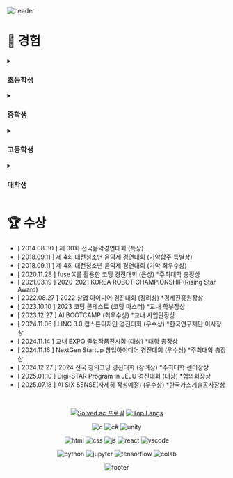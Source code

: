 <div>
  
![header](https://capsule-render.vercel.app/api?type=waving&color=0:f05650,100:553830&height=270&section=header&text=김인성's%20Github%20&fontSize=80&fontAlignY=40&desc=천재%20성장형%20올라운더%20개발자%20૮𖦹_×ა&descSize=25)

# 🦦 경험

<details>
<summary><h3>초등학생</h3></summary>
<div markdown="1">

- 태권도 1년 (1단) *체육관
- 피아노 3년 (체르니  30) *학원
- 컴퓨터활용 방과후 2년 (타자연습, ppt 등)
<br>문서실무사 4급 취득
- 희망진로 : 티라노사우르스, 격투가, 비트박서

</div>
</details>

<details>
<summary><h3>중학생</h3></summary>
<div markdown="1">

- 2017 **사도장학회 장학생**으로 중학교 입학
- 복싱 3개월 *체육관
- 오케스트라 입단 (타악기 - 글로켄슈필) *동아리
<br> 연주한 곡들 : <a href="https://www.youtube.com/watch?v=Ley7uiqSs2I" target="_blank">Ross Roy</a>, <a href="https://www.youtube.com/watch?v=O6Gd_eN2fWQ" target="_blank">The power of Korea</a>, <a href="https://www.youtube.com/watch?v=qiR0mCxK7Sc" target="_blank">Fate of the gods</a>
<br> 수상 후 <a href="https://youtu.be/cAplKSip6iA?si=L8-Y8CZzIRmzgnx3&t=4703" target="_blank">대전예술의전당에서 한국의 힘(The power of Korea) 연주</a>
- <a href="https://namu.wiki/w/%EC%88%98%ED%95%99%ED%8A%B9%EC%84%B1%ED%99%94%EC%A4%91%ED%95%99%EA%B5%90" target="_blank">'수학특성화중학교'  시리즈</a>를 읽고 코딩에 관심을 갖게 됨
<br><a href="https://search.shopping.naver.com/book/catalog/32456895000" target="_blank">'Do it! 점프 투 파이썬'</a> 이라는 책으로 python **독학 시작**
- 희망진로 : 비트박서, 래퍼, 정보보안전문가
</div>
</details>

<details>
<summary><h3>고등학생</h3></summary>
<div markdown="1">

- 복싱 3개월 *체육관
- MMA 3개월 *체육관
- 배드민턴 1년 *취미동아리
- 희망진로 : 프로그래머
- [ 1학년 ] 정규 코딩동아리 NEWCOLLAR에 가입 - <a href="https://github.com/wooj1nbot" target="_blank">당시 동아리부장 Github</a>
<br>여담 : 타 코딩동아리로의 인원 분산으로 우리 동아리 신입생은 나를 포함하여 **3명**
- [ 2학년 ] 동아리 NEWCOLLAR **부장** 활동
- [ 2학년 ] 자율동아리  Programers **개설(부장)** - 앱개발 학생동아리 선정 ***교육청소속**
</div>
<summary><h4>1학년</h4></summary>
<div markdown="1">

- <a href="https://school.programmers.co.kr/learn/courses/2/2-%EB%AC%B4%EB%A3%8C-%ED%8C%8C%EC%9D%B4%EC%8D%AC-%EC%9E%85%EB%AC%B8" target="_blank">프로그래머스 파이썬 입문 완강</a>

- [ 2020.11.21 ~ 11.27 ] 동계 SW융합 창작 캠프 *수료
<br>교육과정 : 인공지능 모델을 적용한 나만의 홈페이지 만들기
<br> 개발프로젝트(1인) : <a href="https://github.com/Danto7632/template" target="_blank">template</a>
- **FTC-Qualcomm 장학팀**(13인) 선정 이후 로봇개발
<br> 여담 :  팀 구성일이 13일 금요일 이었고, 인원도 13명이라 팀 명을 '13인의 금요일'로 지음
</div>
<summary><h4>2학년</h4></summary>
<div markdown="1">

- 앱인벤터기반 '공 튀기기 게임' 개선
<br>개발프로젝트(1인) : <a href="https://github.com/Danto7632/bounceball" target="_blank">bounceball</a>

- python프로젝트 '업다운 게임' 개발
<br>개발 프로젝트(1인) : <a href="https://github.com/Danto7632/number_guess_game" target="_blank">number_guess_game</a>
- 템플릿기반 '미래의 회사 웹페이지' 개발
<br>개발 프로젝트(1인) : <a href="https://github.com/Danto7632/OtterCompany" target="_blank">OtterCompany</a>
- 2021 삼성 주니어 SW 창작대회 예선탈락 (아이디어 서류탈락)
- 영남이공대 산업현장 탐방 및 직무 멘토링 프로그램
<br>- [ 2021.08.18 ~ 08.19 ] IoT SW 개발자 체험(아두이노, 엔트리) *수료
<br>- [ 2021.08.23 ~ 08.25 ] 정보보호 전문가 - 화이트해커(WebGoat) *수료
<br>- [ 2021.08.30 ~ 08.31 ] AI SW개발자 체험(K-means, K-NN) *수료
- 2021 NYPC 예선탈락 (당시 어렵다고 느꼈고, 멘토링과 날짜가 겹침)
- "C#을 활용한 몬티홀 문제 증명"이라는 수학체험 부스 운영 - 최종 3위
<br>개발 프로젝트(1인) : <a href="https://github.com/Danto7632/MontyHall" target="_blank">MontyHall</a>
- 해킹방어대회 CTF 미수상 (4문제부터 수상권, but 3문제 풀었음)

</div>
<summary><h4>3학년</h4></summary>
<div markdown="1">

- 창업 아이디어 교내 1위 -> 학교대표 모의 크라우드 펀딩 대회 - 최종6위

- 플래피버드 카피코딩(<a href="https://www.youtube.com/watch?v=EqoU1PodQQ4" target="_blank">유튜브</a>)으로 수달의 모험 개발
<br>개발 프로젝트(1인) : <a href="https://github.com/Danto7632/otter_s_journey" target="_blank">otter_s_journey</a>
- 2022 KOI 정보올림피아드 미수상 (당시 어렵다고 느꼈음)

</div>
</details>

<details>
<summary><h3>대학생</h3></summary>
<div markdown="1">

- 배드민턴 1년 *교양, 동아리, 동호회
- 외주 2년(41건), 수학학원 7개월, 수학과외 3개월, 편의점 3개월
- [ 1학년 1학기 ] 전공동아리 EL에 가입 - <a href="https://github.com/asy047" target="_blank">당시 동아리회장 Github</a>
- [ 1학년 2학기 ~ 2학년 1학기 ] 동아리 EL **홍보차장** 활동
- [ 2학년 2학기 ~ 3학년 1학기 ] 동아리 EL **홍보부장** 활동
- [ 1학년 2학기 ~ 2학년 2학기 ] **반대표** 활동
- [ 3학년 1학기 ] **학과대표(학회장)** 활동
- [ 2학년 2학기 ] 프로그래밍언어실습(C언어) 튜터링 **튜터**로 활동
- [ 3학년 1학기 ] 웹프로그래밍기초(HTML,CSS,JS) 튜터링 **튜터**로 활동
- [ 3학년 1학기 ] 자료구조(+코테) 스터디 **운영**
- [ 2학년 1학기 ] 백준 시작 -> 실버3 달성
- [ 2학년 겨울방학 ] 백준 -> 실버1 달성
- [ 3학년 1학기 ] 백준 -> 골드5 달성
- [ 2학년 겨울방학 ] 정보처리산업기사 필기 합격
- [ 3학년 1학기 ] 정보처리산업기사 실기 합격
- [ 3학년 1학기 ] D.StartupZone **대표**(교내 창업지원팀)
</div>
<summary><h4>1학년</h4></summary>
<div markdown="1">

- [ 2023.04.17 ~ 06.12 ] 1학년 1학기 웹과제 - 가구쇼핑몰(ikea 기반)
<br>개발 프로젝트(4인,팀장) : <a href="https://github.com/Danto7632/retto" target="_blank">retto</a>(현재비공개)

- [ 2023.07.04 ~ 08.25 ] 1학년 여름방학 팀프로젝트 - 잡다한 웹구현(망함)
<br>개발 프로젝트(3인,팀장) : <a href="https://github.com/Danto7632/UniTechHub" target="_blank">UniTectHub</a>(현재비공개)
- [ 2023.12.26 ~ 12.27 ] AI PD Lab BOOTCAMP(1박2일)
<br>기획 프로젝트(6인) : AI 스마트팜을 이용한 융합 서비스 - 팜와쓔
- [ 2024.01.09 ~ 02.29 ] 1학년 겨울방학 팀프로젝트 - 게임(뱀서장르)
<br>개발 프로젝트(2인) : <a href="https://github.com/Danto7632/GDP" target="_blank">GDP</a>
</div>
<summary><h4>2학년</h4></summary>
<div markdown="1">

- 2학년 1학기 웹과제 - 쇼핑몰(React, api 등)
<br>개발 프로젝트(1인) : 업로드고민중 - 이름없음.</a>

- 2학년 1학기 IoT과제 - 자율주행로봇(최적탐색-미로알고리즘)
<br>개발 프로젝트(1인) : 업로드고민중 - BatsBot
- [ 2024.11.15 ~ 11.16 ] NextGen Startup 창업캠프(1박2일) *수료
<br>기획 프로젝트(4인, 팀장) : 노코드 머신러닝 -  NoCodeML
- 2학년 여름방학 개인프로젝트(하루) - 동아리 EL 홍보페이지ver.1(React)
<br>개발 프로젝트(1인) : <a href="https://github.com/Danto7632/ELPromotionPage" target="_blank">ELPromotionPage</a>
- **[2024.04.16 ~ 10.22 ] EXPO 프로젝트 - AI 손 발달 및 재활 운동 플랫폼**
<br> 개발 프로젝트(14인, 팀장) : <a href="https://github.com/Danto7632/leaf_tale" target="_blank">leaf_tale</a>
<br>여담 : 2025년 02월 21일자를 기준으로 지식재산권 특허 출원 신청
- **[ 2024.10.22 ~ 10.25 ] <a href="https://www.coex.co.kr/exhibitions/2024-%ED%95%9C%EA%B5%AD%EC%A0%84%EC%9E%90%EC%A0%84/" target="_blank">KES2024(한국전자전)</a> 서울 KOEX 작품전시**
<br>여담 : 전시이후 <a href="https://cornestech.co.jp/" target="_blank">일본의 LeapMotion 유통사</a>와의 컨택이 있었음
- **[ 2024.11.06 ~ 11.08 ] <a href="https://uicexpo.org/" target="_blank">산학연협력EXPO</a> 부산 BEXCO 작품전시**
- **2024 POSTECT X OIBC CHALLENGE - 200여 팀 중 최종 18위(17위까지 입상)**
<br>대회 내용 : 기상예측데이터를 활용하여 전력시장 예측 모델을 만들고 5일간 결과제출
<br>개발 모델(5인, 팀장) : <a href="https://github.com/Danto7632/2024_6th_OIBC_EL" target="_blank">2024_6th_OIBC_EL</a>
- [ 2024.11.21 ~ 11.23 ] 제주형 스마트팩토리 캠프(2박3일) *수료
- 2학년 2학기 백엔드과제 - 커스텀 로또사이트(jsp, api 등)
<br>개발 프로젝트(2인) : <a href="https://github.com/Danto7632/jsp_lotto_captain" target="_blank">jsp_lotto_captain</a>
- **[ 2025.01.06 ~ 01.10 ] Digi-STAR Program in JEJU 프로그램(4박5일)**
<br>개발 프로젝트(8인, 팀장) : 업로드고민중 - 생성형 AI 기반 제주관광코스
<br>여담 : 각자의 역할을 착실히 수행하는 팀플을 경험했고, 잊지 못할 추억임
- [ 2025.01.09 ~ 01.10 ] 지산학 한마당 Gvalley 작품전시
- 2학년 겨울방학 개인프로젝트(하루) - 동아리 EL 홍보페이지ver.2(React)
<br>개발 프로젝트(1인) : <a href="https://github.com/Danto7632/ELPromotionPage2" target="_blank">ELPromotionPage2</a>
</div>
<summary><h4>3학년</h4></summary>
<div markdown="1">

- **[2025.03.10 ~ 진행중 ] 3학년 졸업작품 - 코드 시각화 플랫폼**
<br>개발 프로젝트(5인,팀장) : <a href="https://github.com/DMU-DebugVisual" target="_blank">Zivorp</a>

- **[2025.03.07 ~ 진행중 ] 한이음 ICT 프로젝트 - Project Management System**
<br>개발 프로젝트(5인) : Navis(작성예정)
- 3학년 1학기 스터디관리(하루) - 스터디원 solvedac 랭킹제공(티어, 스트릭) 플랫폼
<br>개발 프로젝트(1인) : <a href="https://github.com/Danto7632/solvedac_profile" target="_blank">solvedac_profile</a>
- [ 2025.05.09 ] 2025년 한이음 드림업 오프라인 AWS 1차 교육 *수료
- **[ 2025.05.19 ] 개교 60주년 기념 리더장학생 선정(석차2위)**
- [ 2025.05.22 ~ 05.24 ] 스마트팩토리 융합 파이썬 교육 캠프(2박3일) *이중수료
- **[ 2025.07.04 ] 2025 한국컴퓨터종합학술대회 (KCC2025) 전시 및 발표**
<br>여담 : 논문심사 통과 후 게재 및 시상심사중
- [ 2024.07.14 ~ 07.18 ] 제 2회 2025 대한민국 학생창업주간 A4트랙 *수료
- 3학년 여름방학 MVP모델(하루) - 수면장애 개선 앱서비스
<br> 개발 프로젝트(1인) : <a href="https://github.com/Danto7632/cansleep" target="_blank">cansleep</a>

</div>
</details>

# 🏆 수상
- [ 2014.08.30 ] 제 30회 전국음악경연대회 (특상)
- [ 2018.09.11 ] 제 4회 대전청소년 음악제 경연대회 (기악합주 특별상)
- [ 2018.09.11 ] 제 4회 대전청소년 음악제 경연대회 (기악 최우수상)
- [ 2020.11.28 ] fuse X를 활용한 코딩 경진대회 (은상) *주최대학 총장상
- [ 2021.03.19 ] 2020-2021 KOREA ROBOT CHAMPIONSHIP(Rising Star Award)
- [ 2022.08.27 ] 2022 창업 아이디어 경진대회 (장려상) *경제진흥원장상
- [ 2023.10.10 ] 2023 코딩 콘테스트 (코딩 마스터) *교내 학부장상
- [ 2023.12.27 ] AI BOOTCAMP (최우수상) *교내 사업단장상
- [ 2024.11.06 ] LINC 3.0 캡스톤디자인 경진대회 (우수상) *한국연구재단 이사장상
- [ 2024.11.14 ] 교내 EXPO 졸업작품전시회 (대상) *대학 총장상
- [ 2024.11.16 ] NextGen Startup 창업아이디어 경진대회 (우수상) *주최대학 총장상
- [ 2024.12.27 ] 2024 전국 창의코딩 경진대회 (장려상) *주최대학 센터장상
- [ 2025.01.10 ] Digi-STAR Program in JEJU 경진대회 (대상) *협의회장상
- [ 2025.07.18 ] AI SIX SENSE(자세히 작성예정) (우수상) *한국가스기술공사장상


<br>

<div align = "center">

  [![Solved.ac
프로필](https://mazassumnida.wtf/api/v2/generate_badge?boj=danto7632)](https://solved.ac/danto7632)
[![Top Langs](https://github-readme-stats.vercel.app/api/top-langs/?username=danto7632&layout=compact&theme=white&langs_count=6)](https://github.com/danto7632)

![c](https://img.shields.io/badge/C-00599C?style=for-the-badge&logo=c&logoColor=white)
![c#](https://img.shields.io/badge/C%23-239120?style=for-the-badge&logo=c-sharp&logoColor=white)
![unity](https://img.shields.io/badge/Unity-100000?style=for-the-badge&logo=unity&logoColor=white)
<br>

![html](https://img.shields.io/badge/HTML5-E34F26?style=for-the-badge&logo=html5&logoColor=white)
![css](https://img.shields.io/badge/CSS3-1572B6?style=for-the-badge&logo=css3&logoColor=white)
![js](https://img.shields.io/badge/JavaScript-F7DF1E?style=for-the-badge&logo=JavaScript&logoColor=white)
![react](https://img.shields.io/badge/React-20232A?style=for-the-badge&logo=react&logoColor=61DAFB)
![vscode](https://img.shields.io/badge/Visual_Studio_Code-0078D4?style=for-the-badge&logo=visual%20studio%20code&logoColor=white)
<br>

![python](https://img.shields.io/badge/Python-3776AB?style=for-the-badge&logo=python&logoColor=white)
![jupyter](https://img.shields.io/badge/Jupyter%20Notebook-F37626?style=for-the-badge&logo=jupyter&logoColor=white)
![tensorflow](https://img.shields.io/badge/TensorFlow-FF6F00?style=for-the-badge&logo=tensorflow&logoColor=white)
![colab](https://img.shields.io/badge/Colab-F9AB00?style=for-the-badge&logo=googlecolab&color=525252)

![footer](https://capsule-render.vercel.app/api?type=waving&&color=0:553830,100:f05650&height=130&section=footer&fontSize=90)
</div>

<!--[![Readme Card](https://github-readme-stats.vercel.app/api/pin/?username=danto7632&theme=solarized-light&repo=github-readme-stat)](https://github.com/anuraghazra/github-readme-stats)--!>
